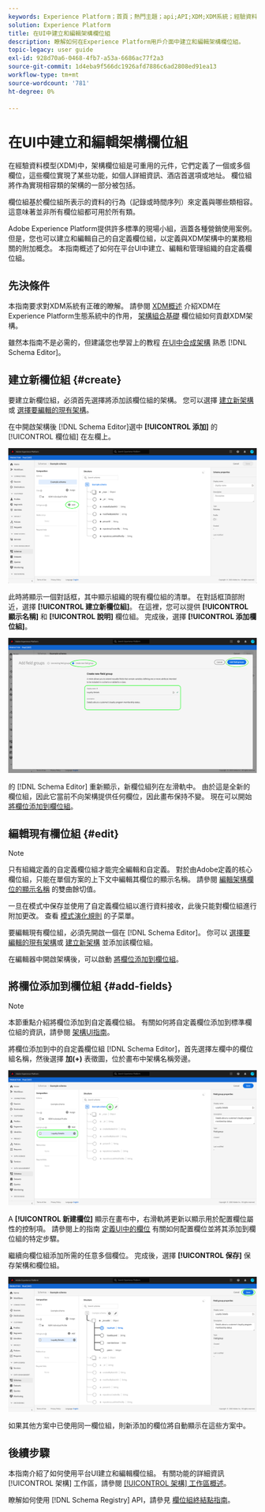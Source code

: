 ```yaml
---
keywords: Experience Platform；首頁；熱門主題；api;API;XDM;XDM系統；經驗資料模型；資料模型；ui;workspace;field group；欄位組；
solution: Experience Platform
title: 在UI中建立和編輯架構欄位組
description: 瞭解如何在Experience Platform用戶介面中建立和編輯架構欄位組。
topic-legacy: user guide
exl-id: 928d70a6-0468-4fb7-a53a-6686ac77f2a3
source-git-commit: 1d4eba9f566dc1926afd7886c6ad2808ed91ea13
workflow-type: tm+mt
source-wordcount: '781'
ht-degree: 0%

---
```


# 在UI中建立和編輯架構欄位組

在經驗資料模型(XDM)中，架構欄位組是可重用的元件，它們定義了一個或多個欄位，這些欄位實現了某些功能，如個人詳細資訊、酒店首選項或地址。 欄位組將作為實現相容類的架構的一部分被包括。

欄位組基於欄位組所表示的資料的行為（記錄或時間序列）來定義與哪些類相容。 這意味著並非所有欄位組都可用於所有類。

Adobe Experience Platform提供許多標準的現場小組，涵蓋各種營銷使用案例。 但是，您也可以建立和編輯自己的自定義欄位組，以定義與XDM架構中的業務相關的附加概念。 本指南概述了如何在平台UI中建立、編輯和管理組織的自定義欄位組。

## 先決條件

本指南要求對XDM系統有正確的瞭解。 請參閱 [XDM概述](../../home.md) 介紹XDM在Experience Platform生態系統中的作用， [架構組合基礎](../../schema/composition.md) 欄位組如何貢獻XDM架構。

雖然本指南不是必需的，但建議您也學習上的教程 [在UI中合成架構](../../tutorials/create-schema-ui.md) 熟悉 [!DNL Schema Editor]。

## 建立新欄位組 {#create}

要建立新欄位組，必須首先選擇將添加該欄位組的架構。 您可以選擇 [建立新架構](./schemas.md#create) 或 [選擇要編輯的現有架構](./schemas.md#edit)。

在中開啟架構後 [!DNL Schema Editor]選中 **[!UICONTROL 添加]** 的 [!UICONTROL 欄位組] 在左欄上。

![](../../images/ui/resources/field-groups/add-field-group.png)

此時將顯示一個對話框，其中顯示組織的現有欄位組的清單。 在對話框頂部附近，選擇 **[!UICONTROL 建立新欄位組]**。 在這裡，您可以提供 **[!UICONTROL 顯示名稱]** 和 **[!UICONTROL 說明]** 欄位組。 完成後，選擇 **[!UICONTROL 添加欄位組]**。

![](../../images/ui/resources/field-groups/create-field-group.png)

的 [!DNL Schema Editor] 重新顯示，新欄位組列在左滑軌中。 由於這是全新的欄位組，因此它當前不向架構提供任何欄位，因此畫布保持不變。 現在可以開始 [將欄位添加到欄位組](#add-fields)。

## 編輯現有欄位組 {#edit}

>[!NOTE]
>
>只有組織定義的自定義欄位組才能完全編輯和自定義。 對於由Adobe定義的核心欄位組，只能在單個方案的上下文中編輯其欄位的顯示名稱。 請參閱 [編輯架構欄位的顯示名稱](./schemas.md#display-names) 的雙曲餘切值。
>
>一旦在模式中保存並使用了自定義欄位組以進行資料接收，此後只能對欄位組進行附加更改。 查看 [模式演化規則](../../schema/composition.md#evolution) 的子菜單。

要編輯現有欄位組，必須先開啟一個在 [!DNL Schema Editor]。 你可以 [選擇要編輯的現有架構](./schemas.md#edit)或 [建立新架構](./schemas.md#create) 並添加該欄位組。

在編輯器中開啟架構後，可以啟動 [將欄位添加到欄位組](#add-fields)。

## 將欄位添加到欄位組 {#add-fields}

>[!NOTE]
>
>本節重點介紹將欄位添加到自定義欄位組。 有關如何將自定義欄位添加到標準欄位組的資訊，請參閱 [架構UI指南](./schemas.md#custom-fields-for-standard-groups)。

將欄位添加到中的自定義欄位組 [!DNL Schema Editor]，首先選擇左欄中的欄位組名稱，然後選擇 **加(+)** 表徵圖，位於畫布中架構名稱旁邊。

![](../../images/ui/resources/field-groups/add-field.png)

A **[!UICONTROL 新建欄位]** 顯示在畫布中，右滑軌將更新以顯示用於配置欄位屬性的控制項。 請參閱上的指南 [定義UI中的欄位](../fields/overview.md#define) 有關如何配置欄位並將其添加到欄位組的特定步驟。

繼續向欄位組添加所需的任意多個欄位。 完成後，選擇 **[!UICONTROL 保存]** 保存架構和欄位組。

![](../../images/ui/resources/field-groups/complete-field-group.png)

如果其他方案中已使用同一欄位組，則新添加的欄位將自動顯示在這些方案中。

## 後續步驟

本指南介紹了如何使用平台UI建立和編輯欄位組。 有關功能的詳細資訊 [!UICONTROL 架構] 工作區，請參閱 [[!UICONTROL 架構] 工作區概述](../overview.md)。

瞭解如何使用 [!DNL Schema Registry] API，請參見 [欄位組終結點指南](../../api/field-groups.md)。
